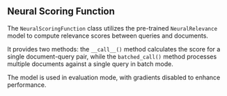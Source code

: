 <!-- module: mir.ir.impls.neural_scoring_function -->

## Neural Scoring Function

The `NeuralScoringFunction` class utilizes the pre-trained `NeuralRelevance` model to compute relevance scores between queries and documents. 

It provides two methods: the `__call__()` method calculates the score for a single document-query pair, while the `batched_call()` method processes multiple documents against a single query in batch mode. 

The model is used in evaluation mode, with gradients disabled to enhance performance. 